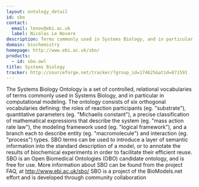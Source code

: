 ```yaml
---
layout: ontology_detail
id: sbo
contact: 
  email: lenov@ebi.ac.uk
  label: Nicolas Le Novere
description: Terms commonly used in Systems Biology, and in particular in computational modeling.
domain: biochemistry
homepage: http://www.ebi.ac.uk/sbo/
products: 
  - id: sbo.owl
title: Systems Biology
tracker: http://sourceforge.net/tracker/?group_id=174625&atid=871591
---
```


The Systems Biology Ontology is a set of controlled, relational vocabularies of terms commonly used in Systems Biology, and in particular in computational modeling. The ontology consists of six orthogonal vocabularies defining: the roles of reaction participants (eg. "substrate"), quantitative parameters (eg. "Michaelis constant"), a precise classification of mathematical expressions that describe the system (eg. "mass action rate law"), the modeling framework used (eg. "logical framework"), and a branch each to describe entity (eg. "macromolecule") and interaction (eg. "process") types. SBO terms can be used to introduce a layer of semantic information into the standard description of a model, or to annotate the results of biochemical experiments in order to facilitate their efficient reuse. SBO is an Open Biomedical Ontologies (OBO) candidate ontology, and is free for use. More information about SBO can be found from the project FAQ, at http://www.ebi.ac.uk/sbo/ SBO is a project of the BioModels.net effort and is developed through community collaboration
